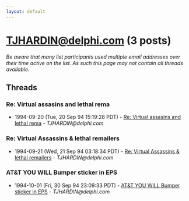```yaml
---
layout: default
---
```


# TJHARDIN@delphi.com (3 posts)

_Be aware that many list participants used multiple email addresses over their time active on the list. As such this page may not contain all threads available._

## Threads

### Re: Virtual assasins and lethal rema
+ 1994-09-20 (Tue, 20 Sep 94 15:19:28 PDT) - [Re: Virtual assasins and lethal rema](/archive/1994/09/174c7af063b70c0846c8df2d28cf8071e79bae3205aceebe6820ad9b65e9c2c2) - _TJHARDIN@delphi.com_

### Re: Virtual Assassins & lethal remailers
+ 1994-09-21 (Wed, 21 Sep 94 03:18:34 PDT) - [Re: Virtual Assassins & lethal remailers](/archive/1994/09/383a26d9b8bec8577cf156061bf6926aa3b20c1dd7c8b51edae5479769c4b869) - _TJHARDIN@delphi.com_

### AT&T YOU WILL Bumper sticker in EPS
+ 1994-10-01 (Fri, 30 Sep 94 23:09:33 PDT) - [AT&T YOU WILL Bumper sticker in EPS](/archive/1994/10/917858e42f4edc7979ef0feb7217480fa9c01ce9fa5ebf926c5a84e007afcbde) - _TJHARDIN@delphi.com_

